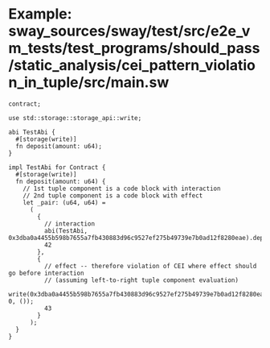 # Example: sway_sources/sway/test/src/e2e_vm_tests/test_programs/should_pass/static_analysis/cei_pattern_violation_in_tuple/src/main.sw

```sway
contract;

use std::storage::storage_api::write;

abi TestAbi {
  #[storage(write)]
  fn deposit(amount: u64);
}

impl TestAbi for Contract {
  #[storage(write)]
  fn deposit(amount: u64) {
    // 1st tuple component is a code block with interaction
    // 2nd tuple component is a code block with effect
    let _pair: (u64, u64) =
      (
        {
          // interaction
          abi(TestAbi, 0x3dba0a4455b598b7655a7fb430883d96c9527ef275b49739e7b0ad12f8280eae).deposit(amount);
          42
        },
        {
          // effect -- therefore violation of CEI where effect should go before interaction
          // (assuming left-to-right tuple component evaluation)
          write(0x3dba0a4455b598b7655a7fb430883d96c9527ef275b49739e7b0ad12f8280eae, 0, ());
          43
        }
      );
  }
}

```
